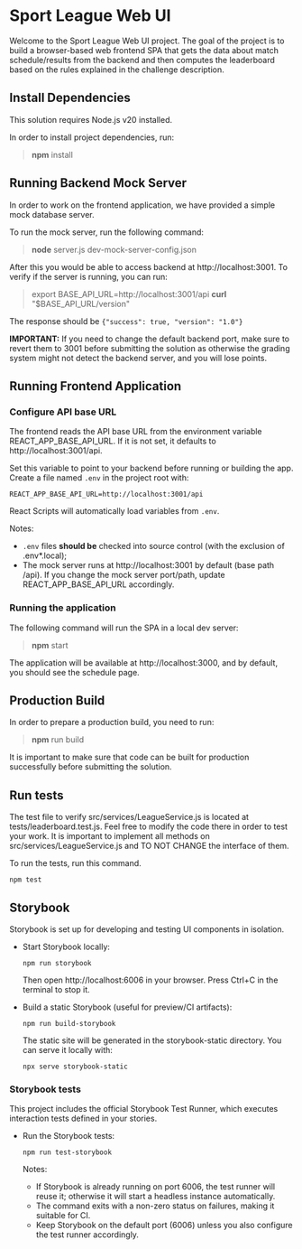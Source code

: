 # Sport League Web UI

Welcome to the Sport League Web UI project. The goal of the project is to build a browser-based web frontend SPA that gets the data about match schedule/results from the backend and then computes the leaderboard based on the rules explained in the challenge description.

## Install Dependencies

This solution requires Node.js v20 installed.

In order to install project dependencies, run:

> **npm** install

## Running Backend Mock Server

In order to work on the frontend application, we have provided a simple mock database server.

To run the mock server, run the following command:

> **node** server.js dev-mock-server-config.json

After this you would be able to access backend at http://localhost:3001. To verify if the server is running, you can run:

> export BASE_API_URL=http://localhost:3001/api
> **curl** "$BASE_API_URL/version"

The response should be `{"success": true, "version": "1.0"}`

**IMPORTANT:** If you need to change the default backend port, make sure to revert them to 3001 before submitting the solution as otherwise the grading system might not detect the backend server, and you will lose points.

## Running Frontend Application


### Configure API base URL

The frontend reads the API base URL from the environment variable REACT_APP_BASE_API_URL. If it is not set, it defaults to http://localhost:3001/api.

Set this variable to point to your backend before running or building the app. Create a file named `.env` in the project root with:

```
REACT_APP_BASE_API_URL=http://localhost:3001/api
```

React Scripts will automatically load variables from `.env`.

Notes:
- `.env` files **should be** checked into source control (with the exclusion of .env*.local);
- The mock server runs at http://localhost:3001 by default (base path /api). If you change the mock server port/path, update REACT_APP_BASE_API_URL accordingly.

### Running the application

The following command will run the SPA in a local dev server:

> **npm** start

The application will be available at http://localhost:3000, and by default, you should see the schedule page.

## Production Build

In order to prepare a production build, you need to run:

> **npm** run build

It is important to make sure that code can be built for production successfully before submitting the solution.

## Run tests

The test file to verify src/services/LeagueService.js is located at tests/leaderboard.test.js. Feel free to modify the code there in order to test your work.
It is important to implement all methods on src/services/LeagueService.js and TO NOT CHANGE the interface of them.

To run the tests, run this command. 

```shell
npm test
```

## Storybook

Storybook is set up for developing and testing UI components in isolation.

- Start Storybook locally:

  ```shell
  npm run storybook
  ```

  Then open http://localhost:6006 in your browser. Press Ctrl+C in the terminal to stop it.

- Build a static Storybook (useful for preview/CI artifacts):

  ```shell
  npm run build-storybook
  ```

  The static site will be generated in the storybook-static directory. You can serve it locally with:

  ```shell
  npx serve storybook-static
  ```

### Storybook tests

This project includes the official Storybook Test Runner, which executes interaction tests defined in your stories.

- Run the Storybook tests:

  ```shell
  npm run test-storybook
  ```

  Notes:
  - If Storybook is already running on port 6006, the test runner will reuse it; otherwise it will start a headless instance automatically.
  - The command exits with a non-zero status on failures, making it suitable for CI.
  - Keep Storybook on the default port (6006) unless you also configure the test runner accordingly.


